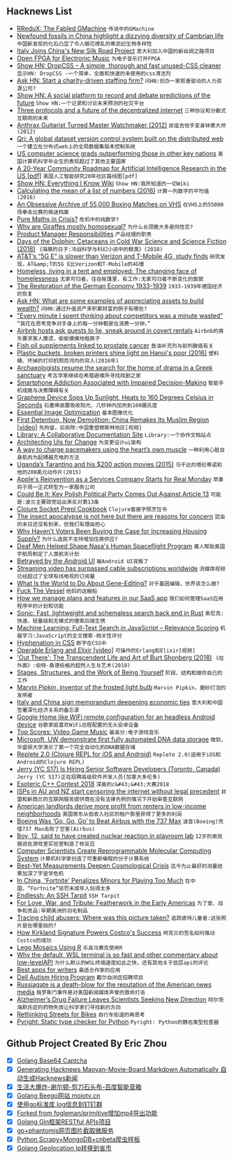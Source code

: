 ## Hacknews List


- [RReduX: The Fabled GMachine](http://rredux.com/the-fabled-gmachine.html)  `传说中的GMachine`
- [Newfound fossils in China highlight a dizzying diversity of Cambrian life](https://www.sciencenews.org/article/china-fossil-cache-cambrian-explosion)  `中国新发现的化石凸显了令人眼花缭乱的寒武纪生物多样性`
- [Italy Joins China&#39;s New Silk Road Project](https://www.bbc.com/news/world-europe-47679760)  `意大利加入中国的新丝绸之路项目`
- [Open FPGA for Electronic Music](https://cdm.link/2019/03/dadamachines-doppler-fpga-open-music-hardware/)  `为电子音乐打开FPGA`
- [Show HN: DropCSS – A simple, thorough and fast unused-CSS cleaner](https://github.com/leeoniya/dropcss)  `显示HN: DropCSS -一个简单，全面和快速的未使用的css清洁剂`
- [Ask HN: Start a charity-driven staffing firm?](item?id=19464505)  `问HN:创办一家慈善驱动的人力资源公司?`
- [Show HN: A social platform to record and debate predictions of the future](https://www.predibly.com/)  `Show HN:一个记录和讨论未来预测的社交平台`
- [Three protocols and a future of the decentralized internet](https://blog.datproject.org/2019/03/22/three-protocols-and-a-future-of-the-decentralized-internet/)  `三种协议和分散式互联网的未来`
- [Anthrax Guitarist Turned Master Watchmaker (2012)](https://www.hodinkee.com/articles/interview-meet-dan-spitz-anthrax-guitarist-turned-master-watchmaker)  `炭疽吉他手变身钟表大师(2012)`
- [Qri: A global dataset version control system built on the distributed web](https://github.com/qri-io/qri)  `一个建立在分布式web上的全局数据集版本控制系统`
- [US computer science grads outperforming those in other key nations](https://arstechnica.com/science/2019/03/us-computer-science-grads-outperforming-those-in-other-key-nations/)  `美国计算机科学毕业生的表现超过了其他主要国家`
- [A 20-Year Community Roadmap for Artificial Intelligence Research in the US [pdf]](https://cra.org/ccc/wp-content/uploads/sites/2/2019/03/AI_Roadmap_Exec_Summary-FINAL-.pdf)  `美国人工智能研究20年社区路线图[pdf]`
- [Show HN: Everything I Know Wiki](https://wiki.nikitavoloboev.xyz)  `Show HN:我所知道的一切Wiki`
- [Calculating the mean of a list of numbers (2016)](https://hypothesis.works/articles/calculating-the-mean/)  `计算一列数字的平均值(2016)`
- [An Obsessive Archive of 55,000 Boxing Matches on VHS](https://www.nytimes.com/2019/03/22/nyregion/boxing-vhs-archive.html)  `在VHS上的55000场拳击比赛的痴迷档案`
- [Pure Maths in Crisis?](https://plus.maths.org/content/pure-maths-crisis)  `危机中的纯数学?`
- [Why are Giraffes mostly homosexual?](https://www.queerty.com/excerpt-giraffes-mostly-homosexual-20190323)  `为什么长颈鹿大多是同性恋?`
- [Product Manager Responsibilities](https://www.leaninberlin.de/2019/03/product-manager-responsibilities.html)  `产品经理的职责`
- [Days of the Dolphin: Cetaceans in Cold War Science and Science Fiction (2018)](https://wearethemutants.com/2018/07/18/days-of-the-dolphin-cetaceans-in-cold-war-science-and-science-fiction-part-two/)  `《海豚的日子:冷战科学与科幻小说中的鲸类》(2018)`
- [AT&amp;T’s “5G E” is slower than Verizon and T-Mobile 4G, study finds](https://arstechnica.com/information-technology/2019/03/atts-5g-e-is-actually-slower-than-verizon-and-t-mobile-4g-study-finds/)  `研究发现，AT&amp;T的5G E比Verizon和T-Mobile的4G慢`
- [Homeless, living in a tent and employed: The changing face of homelessness](https://www.washingtonpost.com/news/local/wp/2019/03/22/feature/this-is-not-me/)  `无家可归者，住在帐篷里，有工作:无家可归者不断变化的面貌`
- [The Restoration of the German Economy 1933-1939](https://fixingtheeconomists.wordpress.com/2013/12/11/hjalmar-schacht-mefo-bills-and-the-restoration-of-the-german-economy-1933-1939/)  `1933-1939年德国经济的恢复`
- [Ask HN: What are some examples of appreciating assets to build wealth?](item?id=19471035)  `问HN:通过升值资产来积累财富的例子有哪些?`
- [&#34;Every minute I spent thinking about competitors was a minute wasted&#34;](https://twitter.com/paulg/status/1109220781035307009)  `“我花在思考竞争对手身上的每一分钟都是在浪费一分钟。”`
- [Airbnb hosts ask guests to lie, sneak around in covert rentals](https://www.cbc.ca/news/business/marketplace-airbnb-covert-listings-banned-units-1.5066673)  `Airbnb的房东要求客人撒谎，偷偷摸摸地租房子`
- [Fish oil supplements linked to prostate cancer](https://www.nhs.uk/news/cancer/fish-oil-supplements-linked-to-prostate-cancer/)  `鱼油补充剂与前列腺癌有关`
- [Plastic buckets, broken printers shine light on Hanoi&#39;s poor (2016)](https://www.reuters.com/article/us-vietnam-energy-renewables-idUSKCN0ZK0WB)  `塑料桶、坏掉的打印机照亮河内的穷人(2016年)`
- [Archaeologists resume the search for the home of drama in a Greek sanctuary](https://www.archaeology.org/issues/7368)  `考古学家继续在希腊避难所寻找戏剧之家`
- [Smartphone Addiction Associated with Impaired Decision-Making](https://digest.bps.org.uk/2019/03/21/brazilian-researchers-say-smartphone-addiction-is-real-and-that-its-associated-with-impaired-decision-making/)  `智能手机成瘾与决策障碍有关`
- [Graphene Device Sops Up Sunlight, Heats to 160 Degrees Celsius in Seconds](https://spectrum.ieee.org/nanoclast/semiconductors/optoelectronics/new-graphene-metamaterial-device-heats-to-160c-under-sunlight-in-seconds)  `石墨烯装置吸收阳光，几秒钟内加热到160摄氏度`
- [Essential Image Optimization](https://images.guide/)  `基本图像优化`
- [First Detention, Now Demolition: China Remakes Its Muslim Region [video]](https://www.wsj.com/video/first-detention-now-demolition-china-remakes-its-muslim-region/2BF462E1-9317-4601-87A7-AE2EE5B7EE65.html)  `先拘留，后拆除:中国重塑穆斯林地区[视频]`
- [Library: A Collaborative Documentation Site](https://open.nytimes.com/we-built-a-collaborative-documentation-site-deploy-your-own-with-the-push-of-a-button-134de99c42fc)  `Library:一个协作文档站点`
- [Architecting UIs for Change](https://joreteg.com/blog/architecting-uis-for-change)  `为变更设计ui架构`
- [A way to charge pacemakers using the heart’s own muscle](https://www.economist.com/science-and-technology/2019/03/23/a-way-to-charge-pacemakers-using-the-hearts-own-muscle)  `一种利用心脏自身肌肉为起搏器充电的方法`
- [Uganda’s Tarantino and his $200 action movies (2015)](https://www.bbc.com/news/magazine-32531558)  `乌干达的塔伦蒂诺和他的200美元动作片(2015)`
- [Apple&#39;s Reinvention as a Services Company Starts for Real Monday](https://www.bloomberg.com/news/articles/2019-03-23/apple-s-reinvention-as-a-services-company-starts-for-real-monday)  `苹果将于周一正式转型为一家服务公司`
- [Could Be It: Key Polish Political Party Comes Out Against Article 13](https://www.eff.org/deeplinks/2019/03/could-be-it-key-polish-political-party-comes-out-against-article-13)  `可能是:波兰主要政党站出来反对第13条`
- [Clojure Socket Prepl Cookbook](https://oli.me.uk/2019-03-22-clojure-socket-prepl-cookbook/)  `Clojure套接字预烹饪书`
- [The insect apocalypse is not here but there are reasons for concern](https://www.economist.com/science-and-technology/2019/03/23/the-insect-apocalypse-is-not-here-but-there-are-reasons-for-concern)  `昆虫的末日还没有到来，但我们有理由担心`
- [Why Haven&#39;t Voters Been Buying the Case for Increasing Housing Supply?](https://shelterforce.org/2019/02/19/why-voters-havent-been-buying-the-case-for-building/)  `为什么选民不支持增加住房供应?`
- [Deaf Men Helped Shape Nasa&#39;s Human Spaceflight Program](https://www.nasa.gov/feature/how-11-deaf-men-helped-shape-nasas-human-spaceflight-program)  `聋人帮助美国宇航局制定了人类航天计划`
- [Betrayed by the Android UI](https://docs.google.com/presentation/d/1Ya2BThnbkXzAtXR3zh9SAiLAZ_mC3nYt8Zxm-KAIqZ4/mobilepresent?slide=id.p)  `被Android UI背叛了`
- [Streaming video has surpassed cable subscriptions worldwide](https://www.theverge.com/2019/3/21/18275670/mpaa-report-streaming-video-cable-subscription-worldwide)  `流媒体视频已经超过了全球有线电视的订阅量`
- [What Is the World to Do About Gene-Editing?](https://www.nybooks.com/daily/2019/03/21/what-is-the-world-to-do-about-gene-editing/)  `对于基因编辑，世界该怎么做?`
- [Fuck The Vessel](https://thebaffler.com/latest/fuck-the-vessel-wagner)  `他妈的这艘船`
- [How we manage plans and features in our SaaS app](https://blog.checklyhq.com/how-we-manage-plans-features-in-our-saas-app/)  `我们如何管理SaaS应用程序中的计划和功能`
- [Sonic: Fast, lightweight and schemaless search back end in Rust](https://github.com/valeriansaliou/sonic)  `索尼克:快速，轻量级和无模式的搜索后端生锈`
- [Machine Learning: Full-Text Search in JavaScript – Relevance Scoring](http://burakkanber.com/blog/machine-learning-full-text-search-in-javascript-relevance-scoring/)  `机器学习:JavaScript的全文搜索-相关性评分`
- [Hyphenation in CSS](http://clagnut.com/blog/2395)  `断字在CSS中`
- [Operable Erlang and Elixir [video]](https://www.youtube.com/watch?v=OR2Gc6_Le2U)  `可操作的Erlang和Elixir[视频]`
- [&#39;Out There&#39;: The Transcendent Life and Art of Burt Shonberg (2018)](https://dangerousminds.net/comments/out_there_the_transcendent_life_and_art_of_burt_shonberg)  `《在外面》:伯特·桑德伯格的超然人生与艺术(2018)`
- [Stages, Structures, and the Work of Being Yourself](https://thefrailestthing.com/2019/03/14/carnival-of-the-self/)  `阶段、结构和做你自己的工作`
- [Marvin Pipkin, inventor of the frosted light bulb](https://en.wikipedia.org/wiki/Marvin_Pipkin)  `Marvin Pipkin，磨砂灯泡的发明者`
- [Italy and China sign memorandum deepening economic ties](https://www.washingtonpost.com/business/italy-china-sign-memorandum-deepening-economic-ties/2019/03/23/e65bb84a-4d5f-11e9-8cfc-2c5d0999c21e_story.html)  `意大利和中国签署深化经济关系的备忘录`
- [Google Home like WiFi remote configuration for an headless Android device](https://github.com/wideverse/headless-wifi-manager)  `谷歌家庭喜欢WiFi远程配置的无头安卓设备`
- [Top Scores: Video Game Music](https://www.bbc.co.uk/news/resources/idt-sh/top_scores_video_game_music)  `最高分:电子游戏音乐`
- [Microsoft, UW demonstrate first fully automated DNA data storage](https://news.microsoft.com/innovation-stories/hello-data-dna-storage/)  `微软，华盛顿大学演示了第一个完全自动化的DNA数据存储`
- [Replete 2.0 (Clojure REPL for iOS and Android)](http://replete-repl.org/)  `Replete 2.0(适用于iOS和Android的Clojure REPL)`
- [Jerry (YC S17) Is Hiring Senior Software Developers (Toronto, Canada)](https://www.workable.com/j/089F60DE31)  `Jerry (YC S17)正在招聘高级软件开发人员(加拿大多伦多)`
- [Esoteric C&#43;&#43; Contest 2018](https://zygoloid.github.io/cppcontest2018.html)  `深奥的c&#43;&#43;大赛2018`
- [ISPs in AU and NZ start censoring the internet without legal precedent](https://www.privateinternetaccess.com/blog/2019/03/isps-in-au-and-nz-start-censoring-the-internet-without-legal-precedent/)  `非盟和新西兰的互联网服务提供商在没有法律先例的情况下开始审查互联网`
- [American landlords derive more profit from renters in low-income neighborhoods](https://www.citylab.com/equity/2019/03/housing-rent-landlords-poverty-desmond-inequality-research/585265/)  `美国房东从低收入社区的租户那里获得了更多的利润`
- [Boeing Was ‘Go, Go, Go’ to Beat Airbus with the 737 Max](https://www.nytimes.com/2019/03/23/business/boeing-737-max-crash.html)  `波音(Boeing)凭借737 Max击败了空客(Airbus)`
- [Boy, 12, said to have created nuclear reaction in playroom lab](https://www.theguardian.com/environment/2019/feb/22/boy-12-said-to-have-created-nuclear-reaction-in-playroom-lab)  `12岁的男孩据说在游戏室实验室制造了核反应`
- [Computer Scientists Create Reprogrammable Molecular Computing System](https://www.caltech.edu/about/news/computer-scientists-create-reprogrammable-molecular-computing-system)  `计算机科学家创造了可重新编程的分子计算系统`
- [Best-Yet Measurements Deepen Cosmological Crisis](https://www.scientificamerican.com/article/best-yet-measurements-deepen-cosmological-crisis/)  `迄今为止最好的测量结果加深了宇宙学危机`
- [In China, &#39;Fortnite&#39; Penalizes Minors for Playing Too Much](https://motherboard.vice.com/en_us/article/mbzd4x/in-china-fortnite-penalizes-minors-for-playing-too-much)  `在中国，“Fortnite”惩罚未成年人玩得太多`
- [Endlessh: An SSH Tarpit](https://nullprogram.com/blog/2019/03/22/)  `SSH Tarpit`
- [For Love, War, and Tribute: Featherwork in the Early Americas](https://blogs.loc.gov/maps/2019/03/featherwork-in-the-early-americas/)  `为了爱、战争和贡品:早期美洲的羽毛制品`
- [Tracing child abusers: Where was this picture taken?](https://www.bbc.com/news/av/stories-47660347/tracing-child-abusers-where-was-this-picture-taken)  `追踪虐待儿童者:这张照片是在哪里拍的?`
- [How Kirkland Signature Powers Costco&#39;s Success](https://edition.cnn.com/2019/01/10/business/costco-kirkland-signature-brand/index.html)  `柯克兰的签名如何推动Costco的成功`
- [Lego Mosaics Using R](https://github.com/ryantimpe/brickr)  `乐高马赛克使用R`
- [Why the default, WSL terminal is so fast and other commentary about low-levelAPI](https://github.com/Microsoft/console/issues/327)  `为什么默认的WSL终端速度如此之快，还有其他关于低层api的评论`
- [Best apps for writers](https://www.writersdigest.com/online-editor/best-websites-for-writers/free-mobile-apps-for-writers)  `最适合作家的应用`
- [Dell Autism Hiring Program](https://jobs.dell.com/neurodiversity)  `戴尔自闭症招聘项目`
- [Russiagate is a death-blow for the reputation of the American news media](https://taibbi.substack.com/p/russiagate-is-wmd-times-a-million)  `俄罗斯门事件是对美国新闻媒体声誉的致命打击`
- [Alzheimer’s Drug Failure Leaves Scientists Seeking New Direction](https://www.bloomberg.com/news/articles/2019-03-22/alzheimer-s-drug-fails-and-scientists-ask-is-it-time-to-move-on)  `阿尔茨海默氏症的药物失效让科学家们寻找新的方向`
- [Rethinking Streets for Bikes](http://rethinkingstreets.com/)  `自行车街道的再思考`
- [Pyright: Static type checker for Python](https://github.com/Microsoft/pyright)  `Pyright: Python的静态类型检查器`

## Github Project Created By Eric Zhou

- [x] [Golang Base64 Captcha](https://github.com/mojocn/base64Captcha)
- [x] [Generating Hacknews Maoyan-Movie-Board Markdown Automatically 自动生成Hacknews新闻](https://github.com/dejavuzhou/md-genie)
- [x] [生活大爆炸-谢尔顿-剪刀石头布-百度智能音箱](https://github.com/mojocn/dueros-bang-game)
- [x] [Golang Beego网站 mojotv.cn](https://github.com/mojocn/www.mojotv.cn)
- [x] [使用go标准库,log信息到钉钉群](https://github.com/mojocn/dooger)
- [x] [Forked from fogleman/primitive增加mp4导出功能](https://github.com/mojocn/primitive)
- [x] [Golang Gin框架RESTful APIs项目](https://github.com/JJJJJJJerk/ezier-golang-web-api-framework)
- [x] [go+phantomjs网页图片截取微服务](https://github.com/mojocn/screen_shot)
- [x] [Python Scrapy+MongoDB+cnbeta爬虫样板](https://github.com/mojocn/scrapy_mongodb_boilerplate_cnbeta)
- [x] [Golang Geolocation Ip转换到省市](https://github.com/mojocn/ip2location)